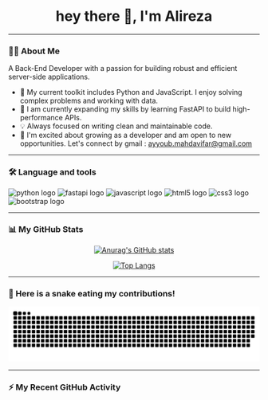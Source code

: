 

<h1 align="center">hey there 👋, I'm Alireza</h1>

---

### 👩‍💻 About Me

A Back-End Developer with a passion for building robust and efficient server-side applications.

- 🔧 My current toolkit includes Python and JavaScript. I enjoy solving complex problems and working with data.
- 🌱 I am currently expanding my skills by learning FastAPI to build high-performance APIs.
- 💡 Always focused on writing clean and maintainable code.
- 💬 I'm excited about growing as a developer and am open to new opportunities. Let's connect by gmail : [ayyoub.mahdavifar@gmail.com](mailto:ayyoub.mahdavifar@gmail.com)

---

### 🛠 Language and tools

<div align="left">
  <img src="https://cdn.jsdelivr.net/gh/devicons/devicon/icons/python/python-original.svg" height="40" alt="python logo"  />
  <img src="https://cdn.jsdelivr.net/gh/devicons/devicon/icons/fastapi/fastapi-plain.svg" height="40" alt="fastapi logo"  />
  <img src="https://cdn.jsdelivr.net/gh/devicons/devicon/icons/javascript/javascript-plain.svg" height="40" alt="javascript logo"  />
  <img src="https://cdn.jsdelivr.net/gh/devicons/devicon/icons/html5/html5-original.svg" height="40" alt="html5 logo"  />
  <img src="https://cdn.jsdelivr.net/gh/devicons/devicon/icons/css3/css3-original.svg" height="40" alt="css3 logo"  />
  <img src="https://cdn.jsdelivr.net/gh/devicons/devicon/icons/bootstrap/bootstrap-original.svg" height="40" alt="bootstrap logo"  />
</div>

---

### 📊 My GitHub Stats

<div align="center">

[![Anurag's GitHub stats](https://github-readme-stats.vercel.app/api?username=MrRich666&show_icons=true&theme=dracula)](https://github.com/anuraghazra/github-readme-stats)

[![Top Langs](https://github-readme-stats.vercel.app/api/top-langs/?username=MrRich666&layout=compact&theme=dracula)](https://github.com/anuraghazra/github-readme-stats)

</div>

---

### 🐍 Here is a snake eating my contributions!

<div align="center">
  <img src="https://raw.githubusercontent.com/platane/platane/output/github-contribution-grid-snake.svg" alt="snake animation" />
</div>

---

### ⚡ My Recent GitHub Activity

